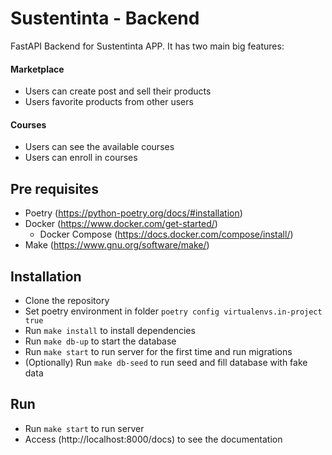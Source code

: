 # Sustentinta - Backend

FastAPI Backend for Sustentinta APP.
It has two main big features:

#### Marketplace

- Users can create post and sell their products
- Users favorite products from other users

#### Courses

- Users can see the available courses
- Users can enroll in courses

## Pre requisites

- Poetry (https://python-poetry.org/docs/#installation)
- Docker (https://www.docker.com/get-started/)
  - Docker Compose (https://docs.docker.com/compose/install/)
- Make (https://www.gnu.org/software/make/)

## Installation

- Clone the repository
- Set poetry environment in folder `poetry config virtualenvs.in-project true`
- Run `make install` to install dependencies
- Run `make db-up` to start the database
- Run `make start` to run server for the first time and run migrations
- (Optionally) Run `make db-seed` to run seed and fill database with fake data

## Run

- Run `make start` to run server
- Access (http://localhost:8000/docs) to see the documentation
